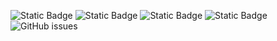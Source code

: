 ![Static Badge](https://img.shields.io/badge/blacklists-60-000000) ![Static Badge](https://img.shields.io/badge/blacklisted-3180924-cc0000) ![Static Badge](https://img.shields.io/badge/whitelisted-2242-00CC00) ![Static Badge](https://img.shields.io/badge/streaming_blacklist-28107-000000) ![GitHub issues](https://img.shields.io/github/issues/fabriziosalmi/blacklists)
